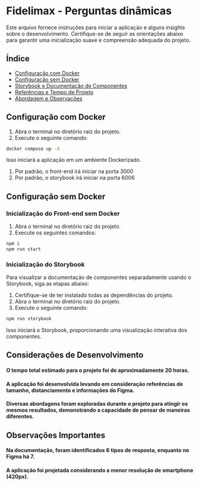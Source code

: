 # Fidelimax - Perguntas dinâmicas

Este arquivo fornece instruções para iniciar a aplicação e alguns insights sobre o desenvolvimento. Certifique-se de seguir as orientações abaixo para garantir uma inicialização suave e compreensão adequada do projeto.


## Índice

- [Configuração com Docker](#configuração-com-docker)
- [Configuração sem Docker](#configuração-sem-docker)
- [Storybook e Documentação de Componentes](#inicialização-do-storybook)
- [Referências e Tempo de Projeto](#referências-e-tempo-de-projeto)
- [Abordagem e Observações](#abordagem-e-observações)

## Configuração com Docker

1. Abra o terminal no diretório raiz do projeto.
2. Execute o seguinte comando:
```bash
docker compose up -d
```
Isso iniciará a aplicação em um ambiente Dockerizado.

1. Por padrão, o front-end irá iniciar na porta 3000
2. Por padrão, o storybook irá iniciar na porta 6006

## Configuração sem Docker

### Inicialização do Front-end sem Docker
1. Abra o terminal no diretório raiz do projeto.
2. Execute os seguintes comandos:
```bash
npm i
npm run start
```

### Inicialização do Storybook

Para visualizar a documentação de componentes separadamente usando o Storybook, siga as etapas abaixo:

1. Certifique-se de ter instalado todas as dependências do projeto.
2. Abra o terminal no diretório raiz do projeto.
3. Execute o seguinte comando:
```bash
npm run storybook
```
Isso iniciará o Storybook, proporcionando uma visualização interativa dos componentes.

## Considerações de Desenvolvimento

#### O tempo total estimado para o projeto foi de aproximadamente 20 horas.
#### A aplicação foi desenvolvida levando em consideração referências de tamanho, distanciamento e informações do Figma.
#### Diversas abordagens foram exploradas durante o projeto para atingir os mesmos resultados, demonstrando a capacidade de pensar de maneiras diferentes.

## Observações Importantes

#### Na documentação, foram identificados 6 tipos de resposta, enquanto no Figma há 7. 
#### A aplicação foi projetada considerando a menor resolução de smartphone (420px).